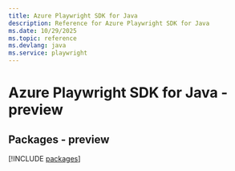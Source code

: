 ```yaml
---
title: Azure Playwright SDK for Java
description: Reference for Azure Playwright SDK for Java
ms.date: 10/29/2025
ms.topic: reference
ms.devlang: java
ms.service: playwright
---
```

# Azure Playwright SDK for Java - preview
## Packages - preview
[!INCLUDE [packages](playwright-index.md)]